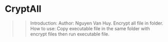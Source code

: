 # CryptAll
>> Introduction: 
   Author: Nguyen Van Huy.
   Encrypt all file in folder.
>> How to use: 
Copy executable file in the same folder with encrypt files then run executable file.
